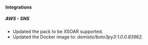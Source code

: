 
#### Integrations

##### AWS - SNS

- Updated the pack to be XSOAR supported.
- Updated the Docker image to: *demisto/boto3py3:1.0.0.83962*.
